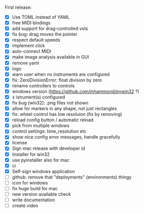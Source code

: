 First release:
- [x] Use TOML instead of YAML
- [x] free MIDI bindings
- [x] add support for drag-controlled vsts
- [x] fix bug: drag moves the pointer
- [x] respect default speeds
- [x] implement click
- [x] auto-connect MIDI
- [x] make image analysis available in GUI
- [x] remove yaml
- [x] logo
- [x] warn user when no instruments are configured
- [x] fix: ZeroDivisionError: float division by zero
- [x] rename controllers to controls
- [x] windows version (https://github.com/mhammond/pywin32 ?)
- [x] x istrument(s) configured
- [x] fix bug (win32): .png files not shown
- [x] allow for markers in any shape, not just rectangles
- [x] fix: wheel control has low resoluion (fix by removing)
- [x] reload config button / automatic reload
- [x] pick from multiple windows
- [x] control settings: time_resolution etc
- [x] show nice config error messages, handle gracefully
- [x] license
- [x] Sign mac release with developer id
- [x] Installer for win32
- [x] use pyinstaller also for mac
- [x] ci
- [x] Self-sign windows application
- [ ] github: remove that "deployments" (environments) thingy
- [ ] icon for windows
- [ ] fix huge build for mac
- [ ] new version available check
- [ ] write documentation
- [ ] create video
